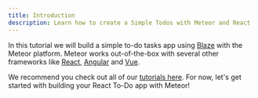 ```yaml
---
title: Introduction
description: Learn how to create a Simple Todos with Meteor and React
---
```


In this tutorial we will build a simple to-do tasks app using [Blaze](https://guide.meteor.com/blaze.html) with the Meteor platform. Meteor works out-of-the-box with several other frameworks like [React](https://reactjs.org), [Angular](https://guide.meteor.com/angular.html) and [Vue](https://guide.meteor.com/vue.html). 

We recommend you check out all of our [tutorials here](https://www.meteor.com/tutorials). For now, let's get started with building your React To-Do app with Meteor!
